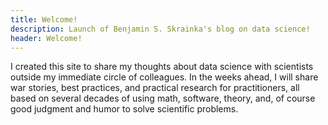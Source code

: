 ```yaml
---
title: Welcome!
description: Launch of Benjamin S. Skrainka's blog on data science!
header: Welcome!
---
```

I created this site to share my thoughts about data science with scientists outside my immediate
circle of colleagues. In the weeks ahead, I will share war stories, best practices, and practical
research for practitioners, all based on several decades of using math, software, theory, and, of
course good judgment and humor to solve scientific problems.
